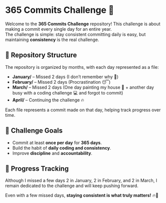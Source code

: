 # 365 Commits Challenge 🚀

Welcome to the **365 Commits Challenge** repository! This challenge is about making a commit every single day for an entire year.  
The challenge is simple: stay consistent committing daily is easy, but maintaining **consistency** is the real challenge.

## 📂 Repository Structure

The repository is organized by months, with each day represented as a file:

- **January/** – Missed 2 days (I don’t remember why 🤔)
- **February/** – Missed 2 days (Procrastination 😴)
- **March/** – Missed 2 days (One day painting my house 🎨 + another day busy with a coding challenge 💻 and forgot to commit)
- **April/** – Continuing the challenge 🔥

Each file represents a commit made on that day, helping track progress over time.

## 🎯 Challenge Goals

- Commit at least **once per day** for **365 days**.
- Build the habit of **daily coding and consistency**.
- Improve **discipline** and **accountability**.

## 📌 Progress Tracking

Although I missed a few days 2 in January, 2 in February, and 2 in March, I remain dedicated to the challenge and will keep pushing forward.

Even with a few missed days, **staying consistent is what truly matters!** 🔥🚀
